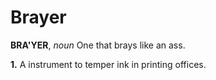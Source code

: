 # Brayer

**BRA'YER**, _noun_ One that brays like an ass.

**1.** A instrument to temper ink in printing offices.